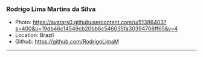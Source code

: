 ### Rodrigo Lima Martins da Silva
- Photo: https://avatars0.githubusercontent.com/u/51386403?s=400&u=19db46c14549cb20bb6c546035fa30394708ff65&v=4
- Location: Brazil
- Github: https://github.com/RodrigoLimaM
***
